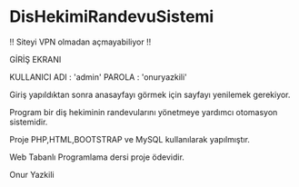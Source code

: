 # DisHekimiRandevuSistemi

!! Siteyi VPN olmadan açmayabiliyor !!

GİRİŞ EKRANI

KULLANICI ADI : 'admin'
PAROLA : 'onuryazkili'

Giriş yapıldıktan sonra anasayfayı görmek için sayfayı yenilemek gerekiyor.

Program bir diş hekiminin randevularını yönetmeye yardımcı otomasyon sistemidir.



Proje PHP,HTML,BOOTSTRAP ve MySQL kullanılarak yapılmıştır.

Web Tabanlı Programlama dersi proje ödevidir.


Onur Yazkili
